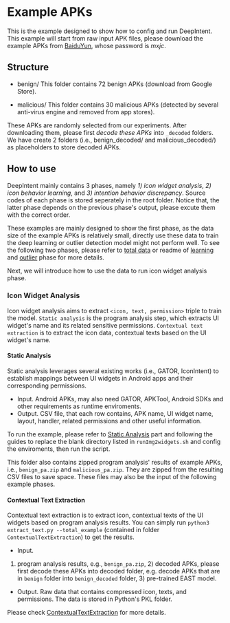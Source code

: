 # Example APKs

This is the example designed to show how to config and run DeepIntent. This example will start from raw input APK files, please download the example APKs from [BaiduYun](https://pan.baidu.com/s/10HSPVJxEOkFOLSQQOiyjbg), whose password is *mxjc*.

## Structure

+ benign/
This folder contains 72 benign APKs (download from Google Store).

+ malicious/
This folder contains 30 malicious APKs (detected by several anti-virus engine and removed from app stores).

These APKs are randomly selected from our experiments.
After downloading them, please first *decode these APKs* into `_decoded` folders.
We have create 2 folders (i.e., benign_decoded/ and malicious_decoded/) as placeholders to store decoded APKs.

## How to use

DeepIntent mainly contains 3 phases, namely *1) icon widget analysis*, *2) icon behavior learning*, and *3) intention behavior discrepancy*. Source codes of each phase is stored seperately in the root folder. Notice that, the latter phase depends on the previous phase's output, please excute them with the correct order.

These examples are mainly designed to show the first phase, as the data size of the example APKs is relatively small, directly use these data to train the deep learning or outlier detection model might not perform well. To see the following two phases, please refer to [total data](../total) or readme of [learning ](../../IconBehaviorLearning) and [outlier](../../IntentionBehaviorDiscrepancy) phase for more details.

Next, we will introduce how to use the data to run icon widget analysis phase.

### Icon Widget Analysis

Icon widget analysis aims to extract `<icon, text, permission>` triple to train the model. `Static analysis` is the program analysis step, which extracts UI widget's name and its related sensitive permissions. `Contextual text extraction` is to extract the icon data, contextual texts based on the UI widget's name.

#### Static Analysis

Static analysis leverages several existing works (i.e., GATOR, IconIntent) to establish mappings between UI widgets in Android apps and their corresponding permissions.

+ Input.
Android APKs, may also need GATOR, APKTool, Android SDKs and other requirements as runtime enviroments.
+ Output.
CSV file, that each row contains, APK name, UI widget name, layout, handler, related permissions and other useful information.

To run the example, please refer to [Static Analysis](../../IconWidgetAnalysis/Static_Analysis) part and following the guides to replace the blank directory listed in `runImg2widgets.sh` and config the enviroments, then run the script.

This folder also contains zipped program analysis' results of example APKs, i.e., `benign_pa.zip` and `malicious_pa.zip`. They are zipped from the resulting CSV files to save space. These files may also be the input of the following example phases.

#### Contextual Text Extraction

Contextual text extraction is to extract icon, contextual texts of the UI widgets based on program analysis results. You can simply run `python3 extract_text.py --total_example` (contained in folder `ContextualTextExtraction`) to get the results.

+ Input.
1) program analysis results, e.g., `benign_pa.zip`, 2) decoded APKs, please first decode these APKs into decoded folder, e.g. decode APKs that are in `benign` folder into `benign_decoded` folder, 3) pre-trained EAST model.
+ Output.
Raw data that contains compressed icon, texts, and permissions. The data is stored in Python's PKL folder.

Please check [ContextualTextExtraction](../../IconWidgetAnalysis/ContextualTextExtraction) for more details.
